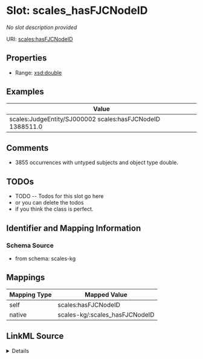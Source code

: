 

# Slot: scales_hasFJCNodeID


_No slot description provided_





URI: [scales:hasFJCNodeID](http://schemas.scales-okn.org/rdf/scales#hasFJCNodeID)



<!-- no inheritance hierarchy -->








## Properties

* Range: [xsd:double](http://www.w3.org/2001/XMLSchema#double)






## Examples

| Value |
| --- |
| scales:JudgeEntity/SJ000002 scales:hasFJCNodeID 1388511.0 |

## Comments

* 3855 occurrences with untyped subjects and object type double.

## TODOs

* TODO -- Todos for this slot go here
* or you can delete the todos
* if you think the class is perfect.

## Identifier and Mapping Information







### Schema Source


* from schema: scales-kg




## Mappings

| Mapping Type | Mapped Value |
| ---  | ---  |
| self | scales:hasFJCNodeID |
| native | scales-kg/:scales_hasFJCNodeID |




## LinkML Source

<details>
```yaml
name: scales_hasFJCNodeID
description: No slot description provided
todos:
- TODO -- Todos for this slot go here
- or you can delete the todos
- if you think the class is perfect.
comments:
- 3855 occurrences with untyped subjects and object type double.
examples:
- value: scales:JudgeEntity/SJ000002 scales:hasFJCNodeID 1388511.0
from_schema: scales-kg
rank: 1000
slot_uri: scales:hasFJCNodeID
alias: scales_hasFJCNodeID
range: double

```
</details>